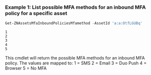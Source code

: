 ### Example 1: List possible MFA methods for an inbound MFA policy for a specific asset
```powershell
Get-ZNAssetsMfaInboundPoliciesMfamethod -AssetId 'a:a:OtfLGUBq'
```

```output
1
2
3
4
5
```

This cmdlet will return the possible MFA methods for an inbound MFA policy. The values are mapped to:
1 = SMS
2 = Email
3 = Duo Push
4 = Browser
5 = No MFA
